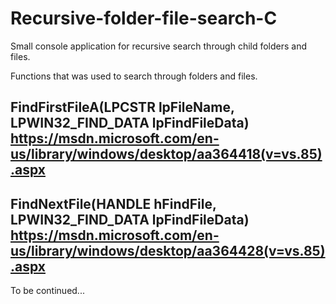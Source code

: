 # Recursive-folder-file-search-C
Small console application for recursive search through child folders and files.

Functions that was used to search through folders and files.

FindFirstFileA(LPCSTR lpFileName, LPWIN32_FIND_DATA lpFindFileData)
https://msdn.microsoft.com/en-us/library/windows/desktop/aa364418(v=vs.85).aspx
---
FindNextFile(HANDLE hFindFile, LPWIN32_FIND_DATA lpFindFileData)
https://msdn.microsoft.com/en-us/library/windows/desktop/aa364428(v=vs.85).aspx
---

To be continued...
